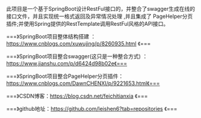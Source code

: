 
此项目是一个基于SpringBoot设计RestFul接口的，并整合了swagger生成在线的接口文件，并且实现统一格式返回及异常情况处理 ,并且集成了
PageHelper分页插件;并使用Spring提供的RestTemplate调用RestFul风格的API接口。



===》SpringBoot项目整体结构搭建 ：https://www.cnblogs.com/xuwujing/p/8260935.html 《===


===》SpringBoot项目整合swagger(这只是一种整合方式) ：https://www.jianshu.com/p/d6424d98b02e《===


===》SpringBoot项目整合PageHelper分页插件：https://www.cnblogs.com/DawnCHENXI/p/9221653.html《===


===》CSDN博客：https://blog.csdn.net/feichitianxia 《===


===》github地址：https://github.com/leishen6?tab=repositories 《===